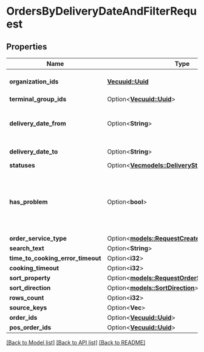 # OrdersByDeliveryDateAndFilterRequest

## Properties

Name | Type | Description | Notes
------------ | ------------- | ------------- | -------------
**organization_ids** | [**Vec<uuid::Uuid>**](uuid::Uuid.md) | Organization ID for which an order search will be performed.                Can be obtained by `/api/1/organizations` operation. | 
**terminal_group_ids** | Option<[**Vec<uuid::Uuid>**](uuid::Uuid.md)> | List of terminal groups IDs. | [optional]
**delivery_date_from** | Option<**String**> | Order delivery date (Local for delivery terminal). Lower limit.                The guaranteed order availability  is the last 7 days. To access earlier orders, use the `/api/1/deliveries/history/by_delivery_date_and_phone` method. | [optional]
**delivery_date_to** | Option<**String**> | Order delivery date (Local for delivery terminal). Upper limit. | [optional]
**statuses** | Option<[**Vec<models::DeliveryStatus>**](DeliveryStatus.md)> | Allowed order statuses. | [optional]
**has_problem** | Option<**bool**> | If true, delivery has a problem.  > Conditions under which the order has a problem:  > * order.problem.hasProblem is true;  > * order status is Unconfirmed and CookingStartTime before now;  > * order status is ReadyForCooking and (CookingStartTime + timeToCookingErrorTimeout) before now;  > * order status is CookingCompleted or Waiting and (CookingStartTime + cookingTimeout) before now. | [optional]
**order_service_type** | Option<[**models::RequestCreateOrderServiceType**](RequestCreateOrderServiceType.md)> | Order service type. | [optional]
**search_text** | Option<**String**> | Value for search. Used for prefix search. | [optional]
**time_to_cooking_error_timeout** | Option<**i32**> | Error timeout for status time to cooking, in seconds. | [optional]
**cooking_timeout** | Option<**i32**> | Expected cooking time, in seconds. | [optional]
**sort_property** | Option<[**models::RequestOrderSortProperty**](RequestOrderSortProperty.md)> | Sorting property. | [optional]
**sort_direction** | Option<[**models::SortDirection**](SortDirection.md)> | Sorting direction. | [optional]
**rows_count** | Option<**i32**> | Maximum number of items returned. | [optional]
**source_keys** | Option<**Vec<String>**> | Source keys. | [optional]
**order_ids** | Option<[**Vec<uuid::Uuid>**](uuid::Uuid.md)> | Order IDs.                > Must be null if \"posOrderIds\" is not null. | [optional]
**pos_order_ids** | Option<[**Vec<uuid::Uuid>**](uuid::Uuid.md)> | POS order IDs.                > Must be null if \"orderIds\" is not null. | [optional]

[[Back to Model list]](../README.md#documentation-for-models) [[Back to API list]](../README.md#documentation-for-api-endpoints) [[Back to README]](../README.md)


